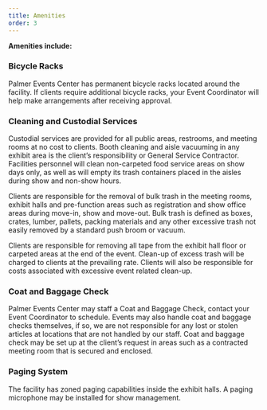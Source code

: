 ```yaml
---
title: Amenities
order: 3
---
```


**Amenities include:**

### Bicycle Racks

Palmer Events Center has permanent bicycle racks located around the facility. If clients require additional bicycle racks, your Event Coordinator will help make arrangements after receiving approval.

### Cleaning and Custodial Services
Custodial services are provided for all public areas, restrooms, and meeting rooms at no cost to clients. Booth cleaning and aisle vacuuming in any exhibit area is the client’s responsibility or General Service Contractor. Facilities personnel will clean non-carpeted food service areas on show days only, as well as will empty its trash containers placed in the aisles during show and non-show hours.

Clients are responsible for the removal of bulk trash in the meeting rooms, exhibit halls and pre-function areas such as registration and show office areas during move-in, show and move-out. Bulk trash is defined as boxes, crates, lumber, pallets, packing materials and any other excessive trash not easily removed by a standard push broom or vacuum.

Clients are responsible for removing all tape from the exhibit hall floor or carpeted areas at the end of the event.
Clean-up of excess trash will be charged to clients at the prevailing rate. Clients will also be responsible for costs associated with excessive event related clean-up.

### Coat and Baggage Check

Palmer Events Center may staff a Coat and Baggage Check, contact your Event Coordinator to schedule. Events may also handle coat and baggage checks themselves, if so, we are not responsible for any lost or stolen articles at locations that are not handled by our staff. Coat and baggage check may be set up at the client’s request in areas such as a contracted meeting room that is secured and enclosed.

### Paging System

The facility has zoned paging capabilities inside the exhibit halls. A paging microphone may be installed for show management.
